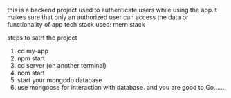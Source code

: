 this is a backend project used to authenticate users while using the app.it makes sure that only an authorized user can access the data or functionality of app
tech stack used:
mern stack


steps to satrt the project
1. cd my-app
2. npm start
3. cd server (on another terminal)
4. nom start
5. start your mongodb database
6. use mongoose for interaction with database.
   and you are good to Go......

